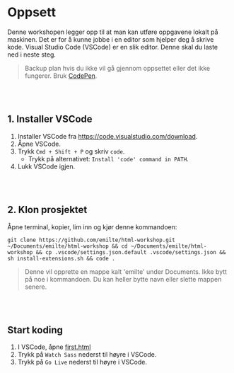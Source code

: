 # Oppsett

Denne workshopen legger opp til at man kan utføre oppgavene lokalt på maskinen. Det er for å kunne jobbe i en editor som hjelper deg å skrive kode. Visual Studio Code (VSCode) er en slik editor. Denne skal du laste ned i neste steg.

> Backup plan hvis du ikke vil gå gjennom oppsettet eller det ikke fungerer. Bruk [CodePen](https://codepen.io/).

<br>
<br>

## 1. Installer VSCode

1. Installer VSCode fra https://code.visualstudio.com/download.
2. Åpne VSCode.
3. Trykk `Cmd + Shift + P` og skriv `code`.
    - Trykk på alternativet: `Install 'code' command in PATH`.
4. Lukk VSCode igjen.

<br>
<br>

## 2. Klon prosjektet

Åpne terminal, kopier, lim inn og kjør denne kommandoen:

```
git clone https://github.com/emilte/html-workshop.git ~/Documents/emilte/html-workshop && cd ~/Documents/emilte/html-workshop && cp .vscode/settings.json.default .vscode/settings.json && sh install-extensions.sh && code .
```

> Denne vil opprette en mappe kalt 'emilte' under Documents. Ikke bytt på noe i kommandoen. Du kan heller bytte navn eller slette mappen senere.

<br>
<br>

## Start koding

1. I VSCode, åpne [first.html](/first.html)
2. Trykk på `Watch Sass` nederst til høyre i VSCode.
3. Trykk på `Go Live` nederst til høyre i VSCode.
